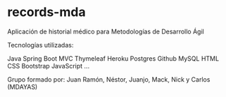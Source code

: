 # records-mda
Aplicación de historial médico para Metodologías de Desarrollo Ágil

Tecnologías utilizadas:

Java
Spring Boot MVC
Thymeleaf
Heroku 
Postgres
Github
MySQL
HTML
CSS
Bootstrap
JavaScript
...

Grupo formado por:
Juan Ramón, Néstor, Juanjo, Mack, Nick y Carlos (MDAYAS)
